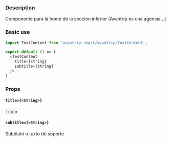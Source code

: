 ### Description
Componente para la home de la sección inferior (Avantrip es una agencia...) 

### Basic use

```javascript
import TextContent from 'avantrip-react/avantrip/TextContent';

export default () => (
  <TextContent
  	title={string}
  	subtitle={string}
  />
)
```

### Props

#### `title={<String>}`
Título

#### `subtitle={<String>}`
Subtítulo o texto de soporte
